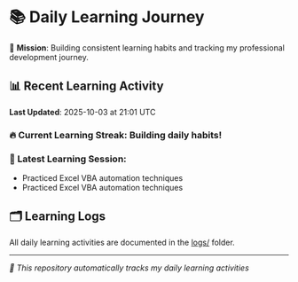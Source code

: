 # 📚 Daily Learning Journey

🎯 **Mission**: Building consistent learning habits and tracking my professional development journey.

## 📊 Recent Learning Activity

**Last Updated**: 2025-10-03 at 21:01 UTC

### 🔥 Current Learning Streak: Building daily habits!

### 📝 Latest Learning Session:
- Practiced Excel VBA automation techniques
- Practiced Excel VBA automation techniques

## 🗂️ Learning Logs

All daily learning activities are documented in the [logs/](./logs/) folder.

---
*🤖 This repository automatically tracks my daily learning activities*
